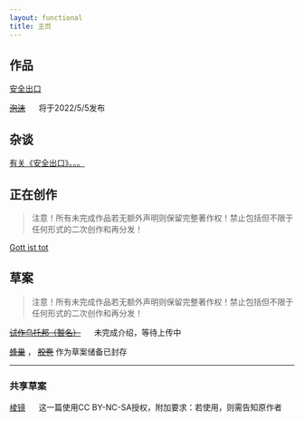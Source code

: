 ```yaml
---
layout: functional
title: 主页
---
```

## 作品

[安全出口](/done/The-Emergency-exit.html)

~~[泡沫](/done/Apart.html)~~&nbsp;&nbsp;&nbsp;&nbsp;&nbsp;&nbsp;将于2022/5/5发布

## 杂谈

[有关《安全出口》。。。](/discuss/about-TEe.html)

## 正在创作

> 注意！所有未完成作品若无额外声明则保留完整著作权！禁止包括但不限于任何形式的二次创作和再分发！

[Gott ist tot](/writing/Gott-ist-tot.html)

## 草案

> 注意！所有未完成作品若无额外声明则保留完整著作权！禁止包括但不限于任何形式的二次创作和再分发！

~~[试作乌托邦（暂名）](/spark/Experimental-Utopia.md)~~&nbsp;&nbsp;&nbsp;&nbsp;&nbsp;&nbsp;未完成介绍，等待上传中

~~[蜂巢](/spark/Honeycomb.html)~~ ， ~~[胶卷](/spark/The-film.html)~~ 作为草案储备已封存

-----

### 共享草案

[棱镜](/spark/The-prism.html)&nbsp;&nbsp;&nbsp;&nbsp;&nbsp;&nbsp;这一篇使用CC BY-NC-SA授权，附加要求：若使用，则需告知原作者
